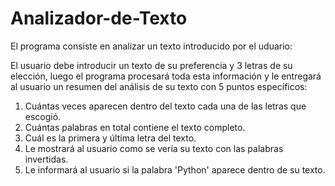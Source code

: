 # Analizador-de-Texto

El programa consiste en analizar un texto introducido por el uduario:

El usuario debe introducir un texto de su preferencia y 3 letras de su elección, luego el programa procesará toda esta información 
y le entregará al usuario un resumen del análisis de su texto con 5 puntos específicos:

1. Cuántas veces aparecen dentro del texto cada una de las letras que escogió.
2. Cuántas palabras en total contiene el texto completo.
3. Cuál es la primera y última letra del texto.
4. Le mostrará al usuario como se vería su texto con las palabras invertidas.
5. Le informará al usuario si la palabra 'Python' aparece dentro de su texto.
